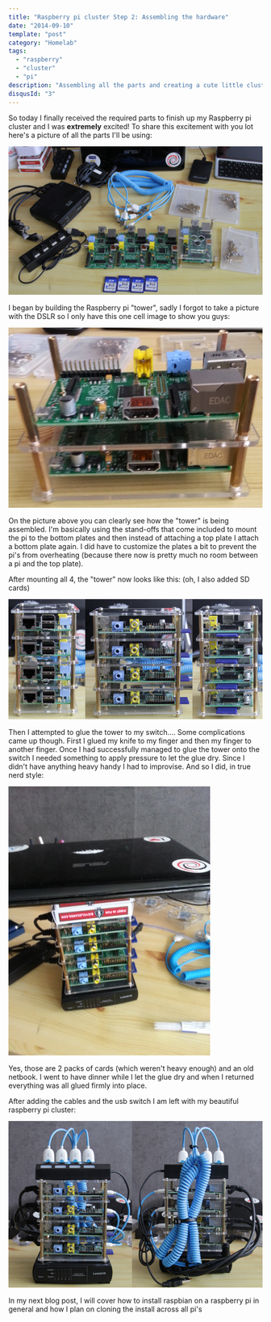 ```yaml
---
title: "Raspberry pi cluster Step 2: Assembling the hardware"
date: "2014-09-10"
template: "post"
category: "Homelab"
tags:
  - "raspberry"
  - "cluster"
  - "pi"
description: "Assembling all the parts and creating a cute little cluster"
disqusId: "3"
---
```


So today I finally received the required parts to finish up my Raspberry pi cluster and I was **extremely** excited! To share this excitement with you lot here's a picture of all the parts I'll be using:

![picture of all the parts spread on the mat](./media/pi_overview_full.JPG "all the bits!")

I began by building the Raspberry pi "tower", sadly I forgot to take a picture with the DSLR so I only have this one cell image to show you guys:

![2 raspberry pis stacked in their cases](./media/sneakpeek2.jpg "rising up!")

On the picture above you can clearly see how the "tower" is being assembled.
I'm basically using the stand-offs that come included to mount the pi to the bottom plates and then instead of attaching a top plate I attach a bottom plate again. I did have to customize the plates a bit to prevent the pi's from overheating (because there now is pretty much no room between a pi and the top plate).

After mounting all 4, the "tower" now looks like this: (oh, I also added SD cards)

![a picture of the front, back and side of the tower of pis](./media/pi_sides_prev.jpg "Assembled tower of pis")

Then I attempted to glue the tower to my switch.... Some complications came up though. First I glued my knife to my finger and then my finger to another finger. Once I had successfully managed to glue the tower onto the switch I needed something to apply pressure to let the glue dry. Since I didn't have anything heavy handy I had to improvise. And so I did, in true nerd style:

![a mini laptop on top of the cluster to keep some pressure on it](./media//improvising.jpg "balancing a weight.... a netbook")

Yes, those are 2 packs of cards (which weren't heavy enough) and an old netbook.
I went to have dinner while I let the glue dry and when I returned everything was all glued firmly into place.

After adding the cables and the usb switch I am left with my beautiful raspberry pi cluster:

![front and back of the cluster, all cabled up](./media/pi_front_back_prev.jpg "looking great!")

In my next blog post, I will cover how to install raspbian on a raspberry pi in general and how I plan on cloning the install across all pi's
